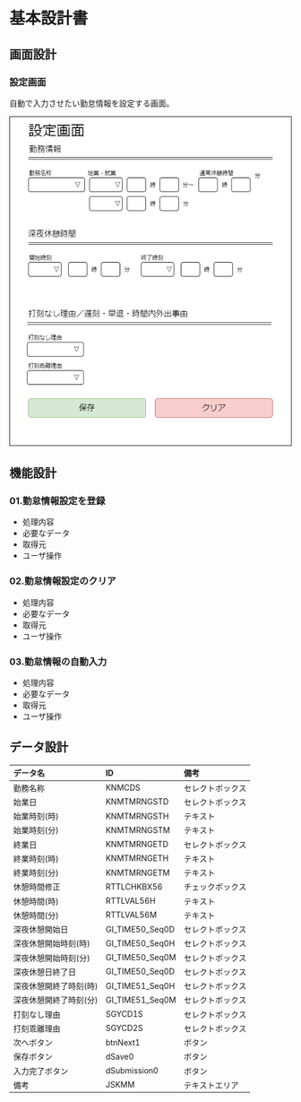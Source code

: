 # 基本設計書

## 画面設計

### 設定画面

自動で入力させたい勤怠情報を設定する画面。

![image](option.png)

## 機能設計

### 01.勤怠情報設定を登録

+ 処理内容
+ 必要なデータ
+ 取得元
+ ユーザ操作

### 02.勤怠情報設定のクリア

+ 処理内容
+ 必要なデータ
+ 取得元
+ ユーザ操作

### 03.勤怠情報の自動入力

+ 処理内容
+ 必要なデータ
+ 取得元
+ ユーザ操作

## データ設計

| データ名             | ID            | 備考 |
|:---------------------|:--------------|:-----|
|勤務名称              |KNMCDS         |セレクトボックス|
|始業日                |KNMTMRNGSTD    |セレクトボックス|
|始業時刻(時)          |KNMTMRNGSTH    |テキスト|
|始業時刻(分)          |KNMTMRNGSTM    |テキスト|
|終業日                |KNMTMRNGETD    |セレクトボックス|
|終業時刻(時)          |KNMTMRNGETH    |テキスト|
|終業時刻(分)          |KNMTMRNGETM    |テキスト|
|休憩時間修正          |RTTLCHKBX56    |チェックボックス|
|休憩時間(時)          |RTTLVAL56H     |テキスト|
|休憩時間(分)          |RTTLVAL56M     |テキスト|
|深夜休憩開始日        |GI_TIME50_Seq0D|セレクトボックス|
|深夜休憩開始時刻(時)  |GI_TIME50_Seq0H|セレクトボックス|
|深夜休憩開始時刻(分)  |GI_TIME50_Seq0M|セレクトボックス|
|深夜休憩日終了日      |GI_TIME50_Seq0D|セレクトボックス|
|深夜休憩開終了時刻(時)|GI_TIME51_Seq0H|セレクトボックス|
|深夜休憩開終了時刻(分)|GI_TIME51_Seq0M|セレクトボックス|
|打刻なし理由          |SGYCD1S        |セレクトボックス|
|打刻乖離理由          |SGYCD2S        |セレクトボックス|
|次へボタン            |btnNext1       |ボタン|
|保存ボタン            |dSave0         |ボタン|
|入力完了ボタン        |dSubmission0   |ボタン|
|備考                  |JSKMM          |テキストエリア|
